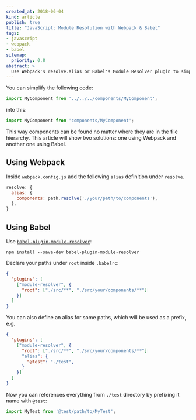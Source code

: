 ```yaml
---
created_at: 2018-06-04
kind: article
publish: true
title: "JavaScript: Module Resolution with Webpack & Babel"
tags:
- javascript
- webpack
- babel
sitemap:
  priority: 0.8
abstract: >
  Use Webpack's resolve.alias or Babel's Module Resolver plugin to simplify imports in your JavaScript code.
---
```


You can simplify the following code:

```js
import MyComponent from '../../../components/MyComponent';
```

into this:

```js
import MyComponent from 'components/MyComponent';
```

This way components can be found no matter where they are in the file hierarchy. This article will show two solutions: one using Webpack and another one using Babel.

## Using Webpack

Inside `webpack.config.js` add the following `alias` definition under `resolve`.

```js
resolve: {
  alias: {
    components: path.resolve('./your/path/to/components'),
  },
}
```

## Using Babel

Use [`babel-plugin-module-resolver`](https://github.com/tleunen/babel-plugin-module-resolver):

```
npm install --save-dev babel-plugin-module-resolver
```

Declare your paths under `root` inside `.babelrc`:

```json
{
  "plugins": [
    ["module-resolver", {
      "root": ["./src/**", "./src/your/components/**"]
    }]
  ]
}
```

You can also define an alias for some paths, which will be used as a prefix, e.g.

```json
{
  "plugins": [
    ["module-resolver", {
      "root": ["./src/**", "./src/your/components/**"]
      "alias": {
        "@test": "./test",
      }
    }]
  ]
}
```

Now you can references everything from `./test` directory by prefixing it name with `@test`:

```js
import MyTest from '@test/path/to/MyTest';
```


